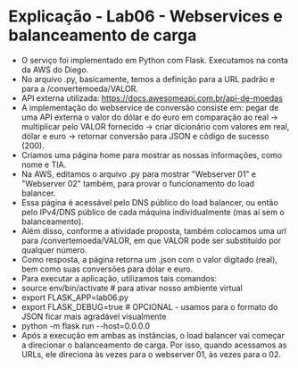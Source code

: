 # Explicação - Lab06 - Webservices e balanceamento de carga #

- O serviço foi implementado em Python com Flask. Executamos na conta da AWS do Diego.
- No arquivo .py, basicamente, temos a definição para a URL padrão e para a /convertemoeda/VALOR.
- API externa utilizada: https://docs.awesomeapi.com.br/api-de-moedas
- A implementação do webservice de conversão consiste em: pegar de uma API externa o valor do dólar e do euro em comparação ao real ->  multiplicar pelo VALOR fornecido -> criar dicionário com valores em real, dólar e euro -> retornar conversão para JSON e código de sucesso (200).
- Criamos uma página home para mostrar as nossas informações, como nome e TIA. 
- Na AWS, editamos o arquivo .py para mostrar "Webserver 01" e "Webserver 02" também, para provar o funcionamento do load balancer.
- Essa página é acessável pelo DNS público do load balancer, ou então pelo IPv4/DNS público de cada máquina individualmente (mas aí sem o balanceamento).
- Além disso, conforme a atividade proposta, também colocamos uma url para /convertemoeda/VALOR, em que VALOR pode ser substituído por qualquer número.
- Como resposta, a página retorna um .json com o valor digitado (real), bem como suas conversões para dólar e euro.
- Para executar a aplicação, utilizamos tais comandos:
- source env/bin/activate # para ativar nosso ambiente virtual
- export FLASK_APP=lab06.py
- export FLASK_DEBUG=true # OPCIONAL - usamos para o formato do JSON ficar mais agradável visualmente
- python -m flask run --host=0.0.0.0
- Após a execução em ambas as instâncias, o load balancer vai começar a direcionar o balanceamento de carga. Por isso, quando acessamos as URLs, ele direciona às vezes para o webserver 01, às vezes para o 02.
